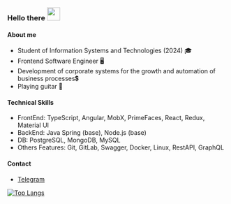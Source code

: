 ### Hello there <img src="https://raw.githubusercontent.com/iampavangandhi/iampavangandhi/master/gifs/Hi.gif" width="30px"></h2>

#### About me
 - Student of Information Systems and Technologies (2024) 🎓
 - Frontend Software Engineer 🖥️
 - Development of corporate systems for the growth and automation of business processes💲
 - Playing guitar 🎸

#### Technical Skills
 - FrontEnd: TypeScript, Angular, MobX, PrimeFaces, React, Redux, Material UI
 - BackEnd: Java Spring (base), Node.js (base)
 - DB: PostgreSQL, MongoDB, MySQL
 - Others Features: Git, GitLab, Swagger, Docker, Linux, RestAPI, GraphQL

#### Contact
  - <a href="https://t.me/karpakov02">Telegram</a>
  
[![Top Langs](https://github-readme-stats.vercel.app/api/top-langs/?username=ki-boop&hide=html,css,asp&theme=radical&card_width=250&height=100l&hide_border=true&layout=compact)](https://github.com/anuraghazra/github-readme-stats)
